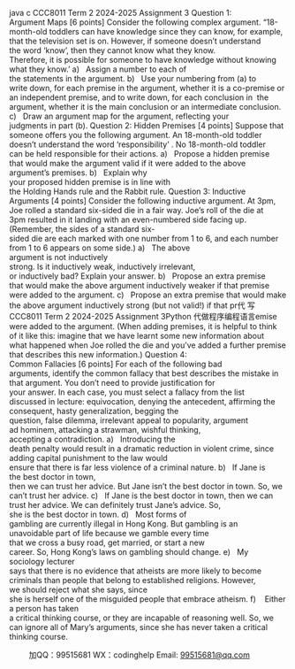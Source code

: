 java c
CCC8011 Term 2 2024-2025
Assignment 3
Question 1: Argument Maps [6 points]
Consider the following complex argument.
“18-month-old toddlers can have knowledge since they can know, for example, that the television set is on. However, if someone doesn’t understand the word ‘know’, then they cannot know what they know. Therefore, it is possible for someone to have knowledge without knowing what they know.’
a)   Assign a number to each of the statements in the argument.
b)   Use your numbering from (a) to write down, for each premise in the argument, whether it is a co-premise or an independent premise, and to write down, for each conclusion in  the argument, whether it is the main conclusion or an intermediate conclusion.
c)   Draw an argument map for the argument, reflecting your judgments in part (b).
Question 2: Hidden Premises [4 points]
Suppose that someone offers you the following argument.
An 18-month-old toddler doesn’t understand the word ‘responsibility’ .
No 18-month-old toddler can be held responsible for their actions.
a)   Propose a hidden premise that would make the argument valid if it were added to the above argument’s premises.
b)   Explain why your proposed hidden premise is in line with the Holding Hands rule and the Rabbit rule.
Question 3: Inductive Arguments [4 points]
Consider the following inductive argument.
At 3pm, Joe rolled a standard six-sided die in a fair way.
Joe’s roll of the die at 3pm resulted in it landing with an even-numbered side facing up.
(Remember, the sides of a standard six-sided die are each marked with one number from 1 to 6, and each number from 1 to 6 appears on some side.)
a)   The above argument is not inductively strong. Is it inductively weak, inductively irrelevant, or inductively bad? Explain your answer.
b)   Propose an extra premise that would make the above argument inductively weaker if that premise were added to the argument.
c)   Propose an extra premise that would make the above argument inductively strong (but not valid!) if that pr代 写CCC8011 Term 2 2024-2025 Assignment 3Python
代做程序编程语言emise were added to the argument.
(When adding premises, it is helpful to think of it like this: imagine that we have learnt some new information about what happened when Joe rolled the die and you’ve added a further premise that describes this new information.)
Question 4: Common Fallacies [6 points]
For each of the following bad arguments, identify the common fallacy that best describes the mistake in that argument. You don’t need to provide justification for your answer. In each case, you must select a fallacy from the list discussed in lecture: equivocation, denying the antecedent, affirming the consequent, hasty generalization, begging the question, false dilemma, irrelevant appeal to popularity, argument ad hominem, attacking a strawman, wishful thinking, accepting a contradiction.
a)   Introducing the death penalty would result in a dramatic reduction in violent crime,
since adding capital punishment to the law would ensure that there is far less violence of a criminal nature.
b)   If Jane is the best doctor in town, then we can trust her advice. But Jane isn’t the best doctor in town. So, we can’t trust her advice.
c)   If Jane is the best doctor in town, then we can trust her advice. We can definitely trust Jane’s advice. So, she is the best doctor in town.
d)   Most forms of gambling are currently illegal in Hong Kong. But gambling is an
unavoidable part of life because we gamble every time that we cross a busy road, get married, or start a new career. So, Hong Kong’s laws on gambling should change.
e)   My sociology lecturer says that there is no evidence that atheists are more likely to
become criminals than people that belong to established religions. However, we should reject what she says, since she is herself one of the misguided people that embrace atheism.
f)    Either a person has taken a critical thinking course, or they are incapable of reasoning well. So, we can ignore all of Mary’s arguments, since she has never taken a critical thinking course.



         
加QQ：99515681  WX：codinghelp  Email: 99515681@qq.com
